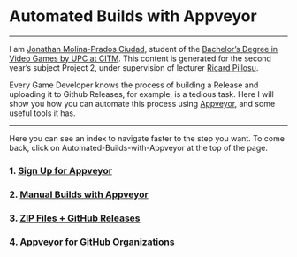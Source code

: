 # Automated Builds with Appveyor
---
I am [Jonathan Molina-Prados Ciudad](https://es.linkedin.com/in/jonathan-molina-prados-ciudad-366054129), student of the [Bachelor’s Degree in Video Games by UPC at CITM](https://www.citm.upc.edu/ing/estudis/graus-videojocs).
This content is generated for the second year’s subject Project 2, under supervision of lecturer
[Ricard Pillosu](https://es.linkedin.com/in/ricardpillosu).

Every Game Developer knows the process of building a Release and uploading it to Github Releases, for example, is a tedious task.
Here I will show you how you can automate this process using [Appveyor](https://www.appveyor.com/), and some useful tools it has.

---
Here you can see an index to navigate faster to the step you want. To come back, click on Automated-Builds-with-Appveyor at the top of the page.

### 1. [Sign Up for Appveyor](https://jony635.github.io/Automated-Builds-with-Appveyor/sign_up)
### 2. [Manual Builds with Appveyor](https://jony635.github.io/Automated-Builds-with-Appveyor/manual_builds)
### 3. [ZIP Files + GitHub Releases](https://jony635.github.io/Automated-Builds-with-Appveyor/publishing_files)
### 4. [Appveyor for GitHub Organizations](https://jony635.github.io/Automated-Builds-with-Appveyor/organizations)



